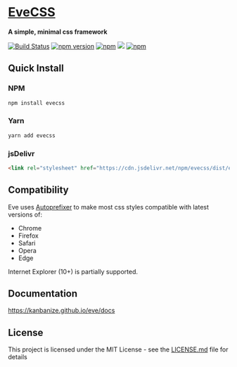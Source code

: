 # [EveCSS](https://kanbanize.github.io/eve)

**A simple, minimal css framework**

[![Build Status](https://travis-ci.org/kanbanize/eve.svg?branch=master)](https://travis-ci.org/kanbanize/eve)
[![npm version](https://img.shields.io/npm/v/evecss.svg)](https://www.npmjs.com/package/evecss)
[![npm](https://img.shields.io/npm/dm/evecss.svg)](https://www.npmjs.com/package/evecss)
[![](https://data.jsdelivr.com/v1/package/npm/evecss/badge?style=rounded)](https://www.jsdelivr.com/package/npm/evecss)
[![npm](https://img.shields.io/npm/l/evecss.svg)]()

## Quick Install

### NPM

```sh
npm install evecss
```

### Yarn

```sh
yarn add evecss
```

### jsDelivr

```html
<link rel="stylesheet" href="https://cdn.jsdelivr.net/npm/evecss/dist/eve.min.css">
```

## Compatibility

Eve uses [Autoprefixer](https://github.com/postcss/autoprefixer) to make most css styles compatible with latest versions of:

- Chrome
- Firefox
- Safari
- Opera
- Edge

Internet Explorer (10+) is partially supported.

## Documentation

<https://kanbanize.github.io/eve/docs>


## License

This project is licensed under the MIT License - see the [LICENSE.md](https://github.com/kanbanize/eve/blob/master/LICENSE) file for details
